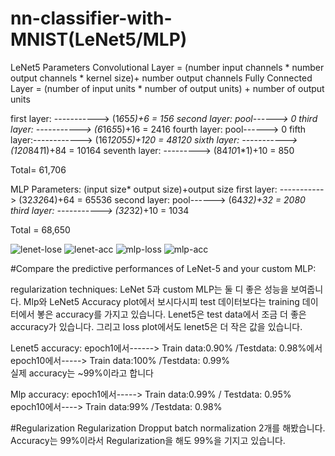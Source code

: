 # nn-classifier-with-MNIST(LeNet5/MLP)

LeNet5 Parameters
Convolutional Layer = (number input channels * number output channels * kernel size)+ number output channels
Fully Connected Layer = (number of input units * number of output units) + number of output units

first layer: -----------> (1*6*5*5)+6 = 156
second layer: pool------> 0
third layer: -----------> (6*16*5*5)+16 = 2416
fourth layer: pool------> 0
fifth layer:------------> (16*120*5*5)+120 = 48120
sixth layer: -----------> (120*84*1*1)+84 = 10164
seventh layer: ---------> (84*10*1*1)+10 = 850

Total= 61,706

MLP Parameters: 
(input size* output size)+output size
first layer: -----------> (32*32*64)+64 = 65536
second layer: pool------> (64*32)+32 = 2080
third layer: -----------> (32*32)+10 = 1034

Total = 68,650

![lenet-lose](https://github.com/masume-r/nn-classifier-with-MNIST/assets/167098630/a182f4e0-1fe8-460f-a72c-4cfb0802d2e4)
![lenet-acc](https://github.com/masume-r/nn-classifier-with-MNIST/assets/167098630/6984df0f-9ae1-4153-b8b2-225f05371a65)
![mlp-loss](https://github.com/masume-r/nn-classifier-with-MNIST/assets/167098630/8cb61a91-186e-4d5b-9abe-dfc6342deb81)
![mlp-acc](https://github.com/masume-r/nn-classifier-with-MNIST/assets/167098630/568c59fe-900e-445f-903d-837865120572)


#Compare the predictive performances of LeNet-5 and your custom MLP:

regularization techniques:
LeNet 5과 custom MLP는 둘 디 좋은 성능을 보여줍니다.
Mlp와 LeNet5 Accuracy plot에서 보시다시피 test 데이터보다는 training 데이터에서 봏은 accuracy를 가지고 있습니다. Lenet5은 test data에서 조금 더 좋은 accuracy가 있습니다.
그리고 loss plot에서도 lenet5은 더 작은 값을 있습니다.

Lenet5 accuracy:
epoch1에서------> Train data:0.90% /Testdata: 0.98%에서
epoch10에서-----> Train data:100%  /Testdata: 0.99%  
실제 accuracy는 ~99%이라고 합니다

Mlp accuracy:
epoch1에서-----> Train data:0.99% / Testdata: 0.95%
epoch10에서----> Train data:99%   /Testdata: 0.98%  

#Regularization
Regularization Dropput batch normalization 2개를 해봤습니다. Accuracy는 99%이라서 Regularization을 해도 99%을 기지고 있습니다. 




 
